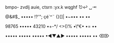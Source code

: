 bmpo- zvdlj
auie, ctsrn
:yx.k wqghf
   ⎋↩ ␣⇥

@&#$_ •••••
!?'"; çé`^¨
{}[]| •~•••
   •• ••

98765 •••••
43210 •+-*/
<>()% •\°€•
   •= ••

••••• •••••
••••• •◀▼▲▶
••••• •••••
   •• ⌫⌦
